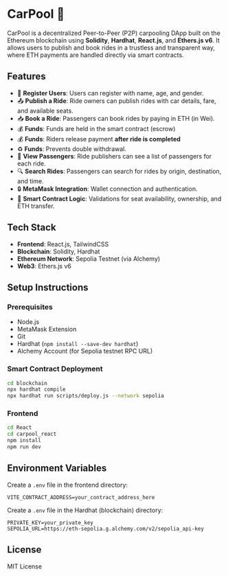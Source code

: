 
# CarPool 🚗

CarPool is a decentralized Peer-to-Peer (P2P) carpooling DApp built on the Ethereum blockchain using **Solidity**, **Hardhat**, **React.js**, and **Ethers.js v6**. It allows users to publish and book rides in a trustless and transparent way, where ETH payments are handled directly via smart contracts.

## Features

- 🧾 **Register Users**: Users can register with name, age, and gender.
- 📤 **Publish a Ride**: Ride owners can publish rides with car details, fare, and available seats.
- 📥 **Book a Ride**: Passengers can book rides by paying in ETH (in Wei).
- 💰 **Funds**:  Funds are held in the smart contract (escrow)
- 💰 **Funds**:  Riders release payment **after ride is completed**
- ♻️ **Funds**:  Prevents double withdrawal.
- 👥 **View Passengers**: Ride publishers can see a list of passengers for each ride.
- 🔍 **Search Rides**: Passengers can search for rides by origin, destination, and time.
- 🔒 **MetaMask Integration**: Wallet connection and authentication.
- 🧹 **Smart Contract Logic**: Validations for seat availability, ownership, and ETH transfer.

## Tech Stack

- **Frontend**: React.js, TailwindCSS
- **Blockchain**: Solidity, Hardhat
- **Ethereum Network**: Sepolia Testnet (via Alchemy)
- **Web3**: Ethers.js v6

## Setup Instructions

### Prerequisites

- Node.js
- MetaMask Extension
- Git
- Hardhat (`npm install --save-dev hardhat`)
- Alchemy Account (for Sepolia testnet RPC URL)

### Smart Contract Deployment

```bash
cd blockchain
npx hardhat compile
npx hardhat run scripts/deploy.js --network sepolia
```

### Frontend

```bash
cd React
cd carpool_react
npm install
npm run dev
```

## Environment Variables

Create a `.env` file in the frontend directory:

```
VITE_CONTRACT_ADDRESS=your_contract_address_here
```

Create a `.env` file in the Hardhat (blockchain) directory:

```
PRIVATE_KEY=your_private_key
SEPOLIA_URL=https://eth-sepolia.g.alchemy.com/v2/sepolia_api-key
```


## License

MIT License